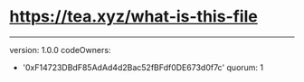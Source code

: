 # https://tea.xyz/what-is-this-file
---
version: 1.0.0
codeOwners:
  - '0xF14723DBdF85AdAd4d2Bac52fBFdf0DE673d0f7c'
quorum: 1
